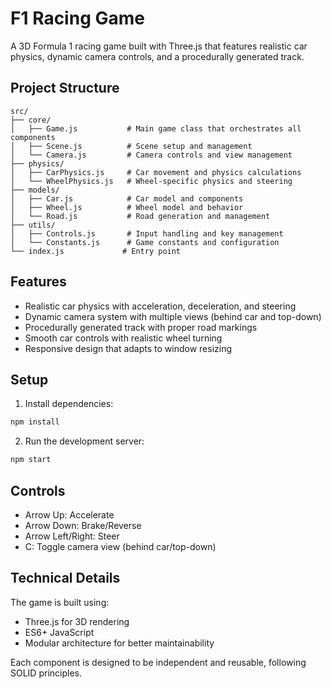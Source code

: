 # F1 Racing Game

A 3D Formula 1 racing game built with Three.js that features realistic car physics, dynamic camera controls, and a procedurally generated track.

## Project Structure

```
src/
├── core/
│   ├── Game.js           # Main game class that orchestrates all components
│   ├── Scene.js          # Scene setup and management
│   └── Camera.js         # Camera controls and view management
├── physics/
│   ├── CarPhysics.js     # Car movement and physics calculations
│   └── WheelPhysics.js   # Wheel-specific physics and steering
├── models/
│   ├── Car.js            # Car model and components
│   ├── Wheel.js          # Wheel model and behavior
│   └── Road.js           # Road generation and management
├── utils/
│   ├── Controls.js       # Input handling and key management
│   └── Constants.js      # Game constants and configuration
└── index.js             # Entry point
```

## Features

- Realistic car physics with acceleration, deceleration, and steering
- Dynamic camera system with multiple views (behind car and top-down)
- Procedurally generated track with proper road markings
- Smooth car controls with realistic wheel turning
- Responsive design that adapts to window resizing

## Setup

1. Install dependencies:
```bash
npm install
```

2. Run the development server:
```bash
npm start
```

## Controls

- Arrow Up: Accelerate
- Arrow Down: Brake/Reverse
- Arrow Left/Right: Steer
- C: Toggle camera view (behind car/top-down)

## Technical Details

The game is built using:
- Three.js for 3D rendering
- ES6+ JavaScript
- Modular architecture for better maintainability

Each component is designed to be independent and reusable, following SOLID principles. 